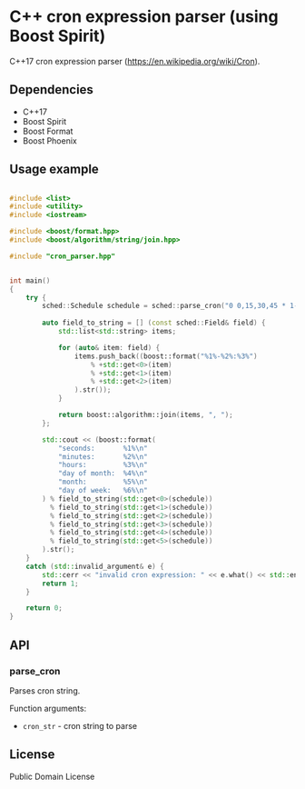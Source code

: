 # C++ cron expression parser (using Boost Spirit) 

C++17 cron expression parser (https://en.wikipedia.org/wiki/Cron). 

## Dependencies

* C++17
* Boost Spirit
* Boost Format
* Boost Phoenix



## Usage example

```c++

#include <list>
#include <utility>
#include <iostream>

#include <boost/format.hpp>
#include <boost/algorithm/string/join.hpp>

#include "cron_parser.hpp"


int main()
{
    try {
        sched::Schedule schedule = sched::parse_cron("0 0,15,30,45 * 1-30/2 JUN-AUG,DEC-FEB MON-FRI");
        
        auto field_to_string = [] (const sched::Field& field) {
            std::list<std::string> items;

            for (auto& item: field) {
                items.push_back((boost::format("%1%-%2%:%3%") 
                    % +std::get<0>(item)
                    % +std::get<1>(item)
                    % +std::get<2>(item)
                ).str());
            }  

            return boost::algorithm::join(items, ", ");              
        };

        std::cout << (boost::format(
            "seconds:       %1%\n"
            "minutes:       %2%\n"
            "hours:         %3%\n"
            "day of month:  %4%\n"
            "month:         %5%\n"
            "day of week:   %6%\n"
        ) % field_to_string(std::get<0>(schedule))
          % field_to_string(std::get<1>(schedule))
          % field_to_string(std::get<2>(schedule))
          % field_to_string(std::get<3>(schedule))
          % field_to_string(std::get<4>(schedule))
          % field_to_string(std::get<5>(schedule))
        ).str();
    }
    catch (std::invalid_argument& e) {
        std::cerr << "invalid cron expression: " << e.what() << std::endl;
        return 1;
    }

    return 0;
}

```


## API

### parse_cron

Parses cron string.

Function arguments:

- `cron_str` - cron string to parse

## License

Public Domain License
